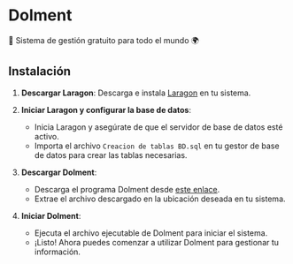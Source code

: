 # Dolment

🚀 Sistema de gestión gratuito para todo el mundo 🌍

## Instalación

1. **Descargar Laragon**: Descarga e instala [Laragon](https://laragon.org/download/) en tu sistema.

2. **Iniciar Laragon y configurar la base de datos**:
   - Inicia Laragon y asegúrate de que el servidor de base de datos esté activo.
   - Importa el archivo `Creacion de tablas BD.sql` en tu gestor de base de datos para crear las tablas necesarias.

3. **Descargar Dolment**:
   - Descarga el programa Dolment desde [este enlace](linkejemplo).
   - Extrae el archivo descargado en la ubicación deseada en tu sistema.

4. **Iniciar Dolment**:
   - Ejecuta el archivo ejecutable de Dolment para iniciar el sistema.
   - ¡Listo! Ahora puedes comenzar a utilizar Dolment para gestionar tu información.
